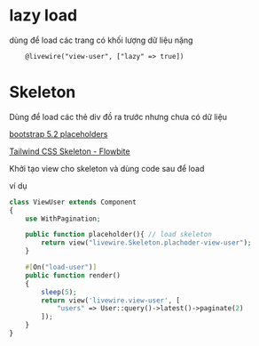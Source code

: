 # lazy load

dùng để load các trang có khối lượng dữ liệu nặng

```html
    @livewire("view-user", ["lazy" => true])
```

# Skeleton 

Dùng để load các thẻ div đồ ra trước nhưng chưa có dữ liệu

[bootstrap 5.2 placeholders](https://getbootstrap.com/docs/5.2/components/placeholders/)

[Tailwind CSS Skeleton - Flowbite](https://flowbite.com/docs/components/skeleton/)


Khởi tạo view cho skeleton và dùng code sau để load

ví dụ 
```php
class ViewUser extends Component
{
    use WithPagination;

    public function placeholder(){ // load skeleton
        return view("livewire.Skeleton.plachoder-view-user");
    }

    #[On("load-user")]
    public function render()
    {
        sleep(5);
        return view('livewire.view-user', [
            "users" => User::query()->latest()->paginate(2)
        ]);
    }
}

```